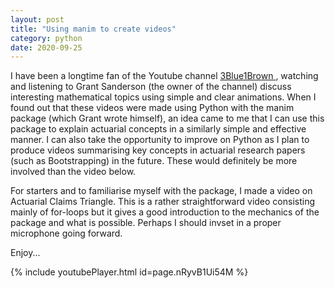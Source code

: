 ```yaml
---
layout: post
title: "Using manim to create videos"
category: python
date: 2020-09-25
---
```


I have been a longtime fan of the Youtube channel <a href="https://www.youtube.com/c/3blue1brown"> 3Blue1Brown </a>, watching and listening to Grant Sanderson (the owner of the channel) discuss interesting mathematical topics using simple and clear animations. When I found out that these videos were made using Python with the manim package (which Grant wrote himself), an idea came to me that I can use this package to explain actuarial concepts in a similarly simple and effective manner. I can also take the opportunity to improve on Python as I plan to produce videos summarising key concepts in actuarial research papers (such as Bootstrapping) in the future. These would definitely be more involved than the video below.

For starters and to familiarise myself with the package, I made a video on Actuarial Claims Triangle. This is a rather straightforward video consisting mainly of for-loops but it gives a good introduction to the mechanics of the package and what is possible. Perhaps I should invset in a proper microphone going forward.

Enjoy...

{% include youtubePlayer.html id=page.nRyvB1Ui54M %}
